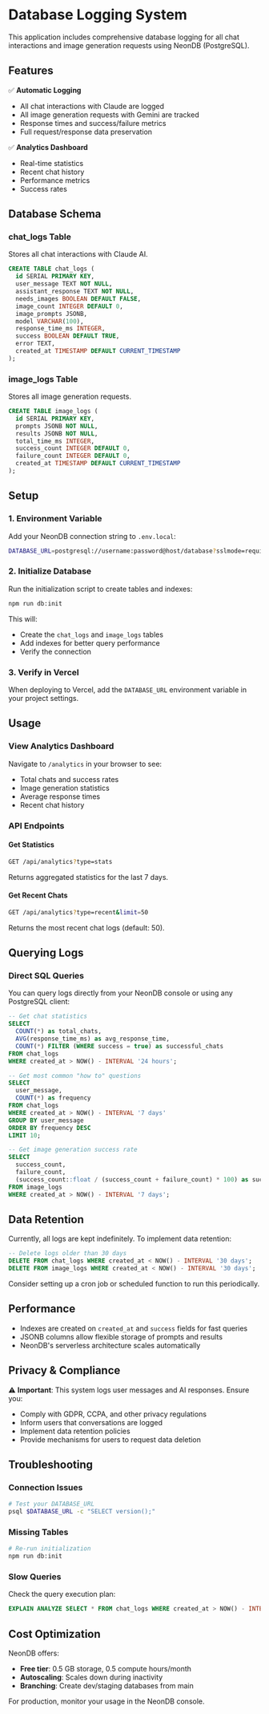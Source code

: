 # Database Logging System

This application includes comprehensive database logging for all chat interactions and image generation requests using NeonDB (PostgreSQL).

## Features

✅ **Automatic Logging**
- All chat interactions with Claude are logged
- All image generation requests with Gemini are tracked
- Response times and success/failure metrics
- Full request/response data preservation

✅ **Analytics Dashboard**
- Real-time statistics
- Recent chat history
- Performance metrics
- Success rates

## Database Schema

### chat_logs Table
Stores all chat interactions with Claude AI.

```sql
CREATE TABLE chat_logs (
  id SERIAL PRIMARY KEY,
  user_message TEXT NOT NULL,
  assistant_response TEXT NOT NULL,
  needs_images BOOLEAN DEFAULT FALSE,
  image_count INTEGER DEFAULT 0,
  image_prompts JSONB,
  model VARCHAR(100),
  response_time_ms INTEGER,
  success BOOLEAN DEFAULT TRUE,
  error TEXT,
  created_at TIMESTAMP DEFAULT CURRENT_TIMESTAMP
);
```

### image_logs Table
Stores all image generation requests.

```sql
CREATE TABLE image_logs (
  id SERIAL PRIMARY KEY,
  prompts JSONB NOT NULL,
  results JSONB NOT NULL,
  total_time_ms INTEGER,
  success_count INTEGER DEFAULT 0,
  failure_count INTEGER DEFAULT 0,
  created_at TIMESTAMP DEFAULT CURRENT_TIMESTAMP
);
```

## Setup

### 1. Environment Variable
Add your NeonDB connection string to `.env.local`:

```bash
DATABASE_URL=postgresql://username:password@host/database?sslmode=require
```

### 2. Initialize Database
Run the initialization script to create tables and indexes:

```bash
npm run db:init
```

This will:
- Create the `chat_logs` and `image_logs` tables
- Add indexes for better query performance
- Verify the connection

### 3. Verify in Vercel
When deploying to Vercel, add the `DATABASE_URL` environment variable in your project settings.

## Usage

### View Analytics Dashboard
Navigate to `/analytics` in your browser to see:
- Total chats and success rates
- Image generation statistics
- Average response times
- Recent chat history

### API Endpoints

#### Get Statistics
```bash
GET /api/analytics?type=stats
```

Returns aggregated statistics for the last 7 days.

#### Get Recent Chats
```bash
GET /api/analytics?type=recent&limit=50
```

Returns the most recent chat logs (default: 50).

## Querying Logs

### Direct SQL Queries
You can query logs directly from your NeonDB console or using any PostgreSQL client:

```sql
-- Get chat statistics
SELECT 
  COUNT(*) as total_chats,
  AVG(response_time_ms) as avg_response_time,
  COUNT(*) FILTER (WHERE success = true) as successful_chats
FROM chat_logs
WHERE created_at > NOW() - INTERVAL '24 hours';

-- Get most common "how to" questions
SELECT 
  user_message,
  COUNT(*) as frequency
FROM chat_logs
WHERE created_at > NOW() - INTERVAL '7 days'
GROUP BY user_message
ORDER BY frequency DESC
LIMIT 10;

-- Get image generation success rate
SELECT 
  success_count,
  failure_count,
  (success_count::float / (success_count + failure_count) * 100) as success_rate
FROM image_logs
WHERE created_at > NOW() - INTERVAL '7 days';
```

## Data Retention

Currently, all logs are kept indefinitely. To implement data retention:

```sql
-- Delete logs older than 30 days
DELETE FROM chat_logs WHERE created_at < NOW() - INTERVAL '30 days';
DELETE FROM image_logs WHERE created_at < NOW() - INTERVAL '30 days';
```

Consider setting up a cron job or scheduled function to run this periodically.

## Performance

- Indexes are created on `created_at` and `success` fields for fast queries
- JSONB columns allow flexible storage of prompts and results
- NeonDB's serverless architecture scales automatically

## Privacy & Compliance

⚠️ **Important**: This system logs user messages and AI responses. Ensure you:
- Comply with GDPR, CCPA, and other privacy regulations
- Inform users that conversations are logged
- Implement data retention policies
- Provide mechanisms for users to request data deletion

## Troubleshooting

### Connection Issues
```bash
# Test your DATABASE_URL
psql $DATABASE_URL -c "SELECT version();"
```

### Missing Tables
```bash
# Re-run initialization
npm run db:init
```

### Slow Queries
Check the query execution plan:
```sql
EXPLAIN ANALYZE SELECT * FROM chat_logs WHERE created_at > NOW() - INTERVAL '7 days';
```

## Cost Optimization

NeonDB offers:
- **Free tier**: 0.5 GB storage, 0.5 compute hours/month
- **Autoscaling**: Scales down during inactivity
- **Branching**: Create dev/staging databases from main

For production, monitor your usage in the NeonDB console.


